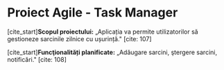 # Proiect Agile - Task Manager

[cite_start]**Scopul proiectului:** „Aplicația va permite utilizatorilor să gestioneze sarcinile zilnice cu ușurință." [cite: 107]

[cite_start]**Funcţionalități planificate:** „Adăugare sarcini, ştergere sarcini, notificări." [cite: 108]
